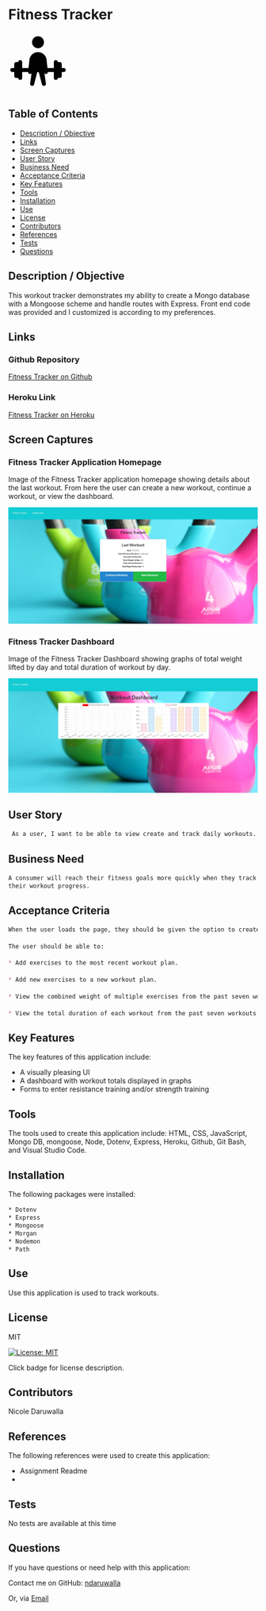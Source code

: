 # Fitness Tracker
![Icon Name](/public/images/lift.gif)
<!-- image credit: this image is from icons8-->

 ## Table of Contents
  - [Description / Objective](#description--objective)
  - [Links](#links)
  - [Screen Captures](#screen-captures)
  - [User Story](#user-story)
  - [Business Need](#business-need)
  - [Acceptance Criteria](#acceptance-criteria)
  - [Key Features](#key-features)
  - [Tools](#tools)
  - [Installation](#installation)
  - [Use](#use)
  - [License](#license)
  - [Contributors](#contributors)
  - [References](#references)
  - [Tests](#tests)
  - [Questions](#questions)

  ## Description / Objective
  This workout tracker demonstrates my ability to create a Mongo database with a Mongoose scheme and handle routes with Express. Front end code was provided and I customized is according to my preferences. 

  ## Links
  ### Github Repository 
  [Fitness Tracker on Github](https://github.com/NDaruwalla/fitness-tracker)

  ### Heroku Link 
  [Fitness Tracker on Heroku](https://limitless-meadow-87557.herokuapp.com/)

  ## Screen Captures

  ### Fitness Tracker Application Homepage
  
  Image of the Fitness Tracker application homepage showing details about the last workout. From here the user can create a new workout, continue a workout, or view the dashboard.

  ![Homepage](public/images/homepage.jpg)

  ### Fitness Tracker Dashboard
  Image of the Fitness Tracker Dashboard showing graphs of total weight lifted by day and total duration of workout by day.

  ![Dashboard](public/images/dashboard1.jpg)


  ## User Story 
   ```md
    As a user, I want to be able to view create and track daily workouts. I want to be able to log multiple exercises in a workout on a given day. I should also be able to track the name, type, weight, sets, reps, and duration of exercise. If the exercise is a cardio exercise, I should be able to track my distance traveled.
  ```
  ## Business Need

    A consumer will reach their fitness goals more quickly when they track their workout progress.

  ## Acceptance Criteria
  ```md
  When the user loads the page, they should be given the option to create a new workout or continue with their last workout.

The user should be able to:

  * Add exercises to the most recent workout plan.

  * Add new exercises to a new workout plan.

  * View the combined weight of multiple exercises from the past seven workouts on the `stats` page.

  * View the total duration of each workout from the past seven workouts on the `stats` page.

  ```
  ## Key Features 
  The key features of this application include:

  * A visually pleasing UI
  * A dashboard with workout totals displayed in graphs
  * Forms to enter resistance training and/or strength training


  ## Tools
  The tools used to create this application include: HTML, CSS, JavaScript, Mongo DB, mongoose, Node, Dotenv, Express, Heroku, Github, Git Bash, and Visual Studio Code.

  ## Installation
  The following packages were installed:

    * Dotenv
    * Express
    * Mongoose
    * Morgan
    * Nodemon
    * Path


  ## Use
  Use this application is used to track workouts.

  ## License
  MIT
  
  [![License: MIT](https://img.shields.io/badge/License-MIT-yellow.svg)](https://opensource.org/licenses/MIT)  
  
  Click badge for license description.
  
  ## Contributors
  Nicole Daruwalla 

  ## References
  The following references were used to create this application: 
  - Assignment Readme
  - 


  ## Tests
  No tests are available at this time

  ## Questions
  If you have questions or need help with this application:

  Contact me on GitHub:
  [ndaruwalla](https://github.com/ndaruwalla)
 
  Or, via [Email](mailto:nicole.daruwalla@gmail.com)